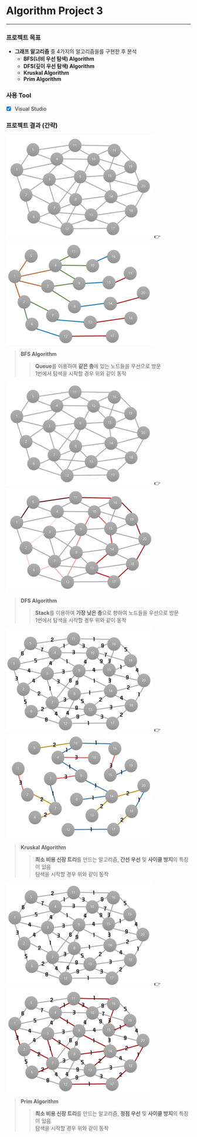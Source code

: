 # Algorithm Project 3
* * *
### 프로젝트 목표
* **그래프 알고리즘** 중 4가지의 알고리즘을를 구현한 후 분석  
  * **BFS(너비 우선 탐색) Algorithm**  
  * **DFS(깊이 우선 탐색) Algorithm**  
  * **Kruskal Algorithm**  
  * **Prim Algorithm**  
### 사용 Tool
- [x] Visual Studio  
### 프로젝트 결과 (간략)
<img src="/image/d1.png" width="400px" height="280px" alt="BlockDiagram"></img> 👉 <img src="/image/d2.png" width="400px" height="280px" alt="BlockDiagram"></img><br/>
> **BFS Algorithm**  
> > **Queue**를 이용하여 **같은 층**에 있는 노드들을 우선으로 방문  
> > 1번에서 탐색을 시작할 경우 위와 같이 동작  

<img src="/image/d1.png" width="400px" height="280px" alt="BlockDiagram"></img> 👉 <img src="/image/d3.png" width="400px" height="280px" alt="BlockDiagram"></img><br/>
> **DFS Algorithm**  
> > **Stack**를 이용하여 **가장 낮은 층**으로 향하여 노드들을 우선으로 방문  
> > 1번에서 탐색을 시작할 경우 위와 같이 동작  

<img src="/image/d4.png" width="400px" height="280px" alt="BlockDiagram"></img> 👉 <img src="/image/d5.png" width="400px" height="280px" alt="BlockDiagram"></img><br/>
> **Kruskal Algorithm**  
> > **최소 비용 신장 트리**를 만드는 알고리즘, **간선 우선** 및 **사이클 방지**의 특징이 있음  
> > 탐색을 시작할 경우 위와 같이 동작  

<img src="/image/d6.png" width="400px" height="280px" alt="BlockDiagram"></img> 👉 <img src="/image/d7.png" width="400px" height="280px" alt="BlockDiagram"></img><br/>
> **Prim Algorithm**
> > **최소 비용 신장 트리**를 만드는 알고리즘, **정점 우선** 및 **사이클 방지**의 특징이 있음  
> > 탐색을 시작할 경우 위와 같이 동작  
